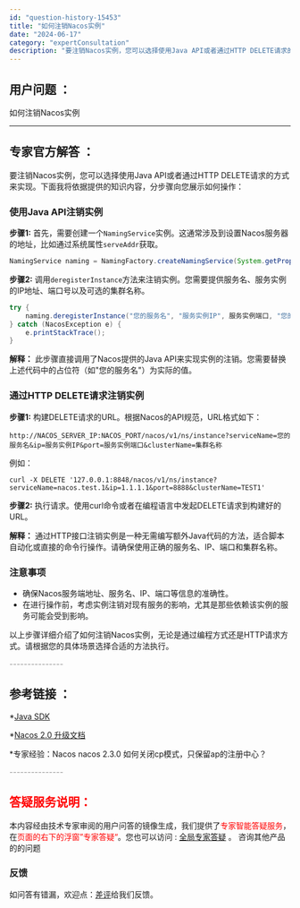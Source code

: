 ```yaml
---
id: "question-history-15453"
title: "如何注销Nacos实例"
date: "2024-06-17"
category: "expertConsultation"
description: "要注销Nacos实例，您可以选择使用Java API或者通过HTTP DELETE请求的方式来实现。下面我将依据提供的知识内容，分步骤向您展示如何操作：### 使用Java API注销实例**步骤1:** 首先，需要创建一个`NamingService`实例。这通常涉及到设置Nacos服务器的地址，"
---
```


## 用户问题 ： 
 如何注销Nacos实例  

---------------
## 专家官方解答 ：

要注销Nacos实例，您可以选择使用Java API或者通过HTTP DELETE请求的方式来实现。下面我将依据提供的知识内容，分步骤向您展示如何操作：

### 使用Java API注销实例

**步骤1:** 首先，需要创建一个`NamingService`实例。这通常涉及到设置Nacos服务器的地址，比如通过系统属性`serveAddr`获取。

```java
NamingService naming = NamingFactory.createNamingService(System.getProperty("serveAddr"));
```

**步骤2:** 调用`deregisterInstance`方法来注销实例。您需要提供服务名、服务实例的IP地址、端口号以及可选的集群名称。

```java
try {
    naming.deregisterInstance("您的服务名", "服务实例IP", 服务实例端口, "您的集群名");
} catch (NacosException e) {
    e.printStackTrace();
}
```

**解释：** 此步骤直接调用了Nacos提供的Java API来实现实例的注销。您需要替换上述代码中的占位符（如"您的服务名"）为实际的值。

### 通过HTTP DELETE请求注销实例

**步骤1:** 构建DELETE请求的URL。根据Nacos的API规范，URL格式如下：

```plaintext
http://NACOS_SERVER_IP:NACOS_PORT/nacos/v1/ns/instance?serviceName=您的服务名&ip=服务实例IP&port=服务实例端口&clusterName=集群名称
```

例如：

```shell
curl -X DELETE '127.0.0.1:8848/nacos/v1/ns/instance?serviceName=nacos.test.1&ip=1.1.1.1&port=8888&clusterName=TEST1'
```

**步骤2:** 执行请求。使用curl命令或者在编程语言中发起DELETE请求到构建好的URL。

**解释：** 通过HTTP接口注销实例是一种无需编写额外Java代码的方法，适合脚本自动化或直接的命令行操作。请确保使用正确的服务名、IP、端口和集群名称。

### 注意事项
- 确保Nacos服务端地址、服务名、IP、端口等信息的准确性。
- 在进行操作前，考虑实例注销对现有服务的影响，尤其是那些依赖该实例的服务可能会受到影响。

以上步骤详细介绍了如何注销Nacos实例，无论是通过编程方式还是HTTP请求方式。请根据您的具体场景选择合适的方法执行。


<font color="#949494">---------------</font> 


## 参考链接 ：

*[Java SDK](https://nacos.io/docs/latest/guide/user/sdk)
 
 *[Nacos 2.0 升级文档](https://nacos.io/docs/latest/upgrading/200-upgrading)
 
 *专家经验：Nacos nacos 2.3.0 如何关闭cp模式，只保留ap的注册中心？ 


 <font color="#949494">---------------</font> 
 


## <font color="#FF0000">答疑服务说明：</font> 

本内容经由技术专家审阅的用户问答的镜像生成，我们提供了<font color="#FF0000">专家智能答疑服务</font>，在<font color="#FF0000">页面的右下的浮窗”专家答疑“</font>。您也可以访问 : [全局专家答疑](https://answer.opensource.alibaba.com/docs/intro) 。 咨询其他产品的的问题

### 反馈
如问答有错漏，欢迎点：[差评](https://ai.nacos.io/user/feedbackByEnhancerGradePOJOID?enhancerGradePOJOId=15523)给我们反馈。
